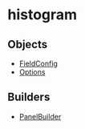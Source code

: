 # <span class="badge package-variant-panelcfg"></span> histogram

## Objects

 * <span class="badge object-type-interface"></span> [FieldConfig](./object-FieldConfig.md)
 * <span class="badge object-type-interface"></span> [Options](./object-Options.md)
## Builders

 * <span class="badge builder"></span> [PanelBuilder](./builder-PanelBuilder.md)
